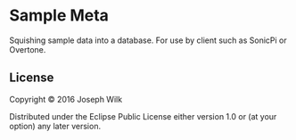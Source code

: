 # Sample Meta

Squishing sample data into a database. For use by client such as SonicPi or Overtone.

## License

Copyright © 2016 Joseph Wilk

Distributed under the Eclipse Public License either version 1.0 or (at
your option) any later version.
